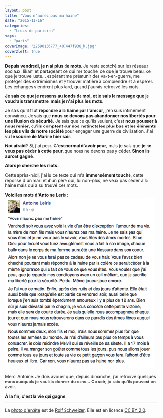 ```yaml
---
layout: post
title: "Vous n'aurez pas ma haine"
date: "2015-11-16"
categories: 
  - "trucs-de-parisien"
tags: 
  - "paris"
coverImage: "22590133777_407447f938_k.jpg"
cover2left: true
---
```


**Depuis vendredi, je n'ai plus de mots.** Je reste scotché sur les réseaux sociaux, likant et partageant ce qui me touche, ce que je trouve beau, ce que je trouve juste... espérant me prémunir des va-t-en-guerre, me protéger des extrémismes et y trouver matière à comprendre et à espérer. Les échanges viendront plus tard, quand j'aurais retrouvé les mots.

**Je sais ce que je ressens au fonds de moi, et je sais le message que je voudrais transmettre, mais je n'ai plus les mots.**

Je sais qu'il faut **répondre à la haine par l'amour**, j'en suis intimement convaincu. Je sais que **nous ne devons pas abandonner nos libertés pour une illusion de sécurité**. Je sais que ce qu'ils veulent, c'est **nous pousser à nous renier**, qu'**ils comptent sur nos instincts les plus bas et les éléments les plus vils de notre société** pour engager une guerre de civilisation. J'ai vu **le sourire de Marine hier soir**.

**Not afraid?** Si, j'ai peur. **C'est normal d'avoir peur**, mais je sais que **je ne veux pas céder à cette peur**, que nous ne devons pas y céder. **Sinon ils auront gagné.**

**Alors je cherche les mots.**

Cette après-midi, j'ai lu ce texte qui m'a **immensément touché**, cette réponse d'un mari et d'un père qui, lui non-plus, ne veux pas céder à la haine mais qui a su trouvé ces mots.

**Voici les mots d'Antoine Leris :** [![« Vous n'aurez pas ma haine » - Antoine-Leris](/images/2015/11/Antoine-Leris.png)](https://www.facebook.com/antoine.leiris/posts/10154457849999947?fref=nf&pnref=story)

Merci Antoine. Je dois avouer que, depuis dimanche, j'ai retrouvé quelques mots auxquels je voulais donner du sens... Ce soir, je sais qu'ils peuvent en avoir.

**À la fin, c'est la vie qui gagne**

* * *

La [photo d'entête](https://www.flickr.com/photos/schweizerrolf/22590133777/in/photolist-AqdkK8-AraX56-B1REr3-ApL6ft-ArZSrc-A8ZyKL-At8hvB-AabjhQ-AbHiiB-B3xuEs-B1cmVb-Aaxbfe-A6W6LU-AryVoX-B4psUQ-AqxZV9-B4X7jr-AvH9qC-A7uawq-AvHbbG-A81SZ4-B5waeU-B11Kpb-A7ub4Y-qtoc1s-B5tgRc-ApZC2H-AsFvZT-Asbht2-At6w8R-AahMfz-Aw2muc-AqNRjG-qJJ4X2-AsyVcg-A9FMHD-A6d4Cj-A9D89Q-Aqjo19-A9z3zs-AsScr7-B33Fs7-B5PhQw-A6QNAR-B5sonw-B5xDjf-B2VcKh-ArFzdk-A8eXDQ-AsRav5) est de [Rolf Schweizer](https://www.flickr.com/photos/schweizerrolf/). Elle est en licence [CC BY 2.0](https://creativecommons.org/licenses/by/2.0/).
